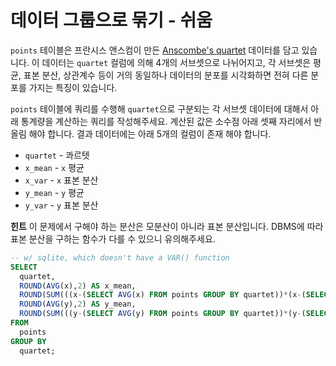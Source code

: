 # 데이터 그룹으로 묶기 - 쉬움
`points` 테이블은 프란시스 앤스컴이 만든 [Anscombe's quartet](https://en.wikipedia.org/wiki/Anscombe%27s_quartet) 데이터를 담고 있습니다. 이 데이터는 `quartet` 컬럼에 의해 4개의 서브셋으로 나뉘어지고, 각 서브셋은 평균, 표본 분산, 상관계수 등이 거의 동일하나 데이터의 분포를 시각화하면 전혀 다른 분포를 가지는 특징이 있습니다.

`points` 테이블에 쿼리를 수행해 `quartet`으로 구분되는 각 서브셋 데이터에 대해서 아래 통계량을 계산하는 쿼리를 작성해주세요. 계산된 값은 소수점 아래 셋째 자리에서 반올림 해야 합니다. 결과 데이터에는 아래 5개의 컬럼이 존재 해야 합니다.

- `quartet` - 콰르텟
- `x_mean` - `x` 평균
- `x_var` - `x` 표본 분산
- `y_mean` - `y` 평균
- `y_var` - `y` 표본 분산

**힌트**
이 문제에서 구해야 하는 분산은 모분산이 아니라 표본 분산입니다. DBMS에 따라 표본 분산을 구하는 함수가 다를 수 있으니 유의해주세요.

```sql
-- w/ sqlite, which doesn't have a VAR() function
SELECT
  quartet,
  ROUND(AVG(x),2) AS x_mean,
  ROUND(SUM(((x-(SELECT AVG(x) FROM points GROUP BY quartet))*(x-(SELECT AVG(x) FROM points GROUP BY quartet))))/((SELECT COUNT(DISTINCT id) FROM points GROUP BY quartet)-1), 2) AS x_var,
  ROUND(AVG(y),2) AS y_mean,
  ROUND(SUM(((y-(SELECT AVG(y) FROM points GROUP BY quartet))*(y-(SELECT AVG(y) FROM points GROUP BY quartet))))/((SELECT COUNT(DISTINCT id) FROM points GROUP BY quartet)-1), 2) AS y_var
FROM
  points
GROUP BY
  quartet;
```
